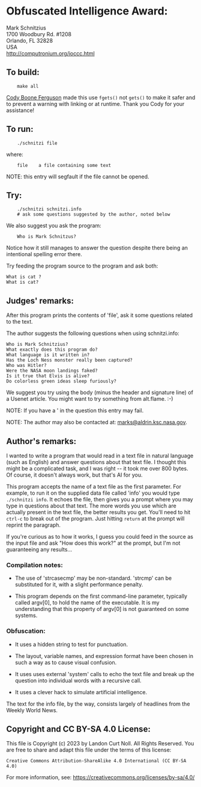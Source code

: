 # Obfuscated Intelligence Award:

Mark Schnitzius  
1700 Woodbury Rd. #1208  
Orlando, FL 32828  
USA  
<http://computronium.org/ioccc.html>  


## To build:

        make all

[Cody Boone Ferguson](/winners.html#Cody_Boone_Ferguson) made this use `fgets()`
not `gets()` to make it safer and to prevent a warning with linking or at
runtime. Thank you Cody for your assistance!

## To run:

	    ./schnitzi file
	
where:
	    
	    file	a file containing some text

NOTE: this entry will segfault if the file cannot be opened.

## Try:

	    ./schnitzi schnitzi.info
	    # ask some questions suggested by the author, noted below

We also suggest you ask the program:

	    Who is Mark Schnitzus?

Notice how it still manages to answer the question despite there being an
intentional spelling error there.

Try feeding the program source to the program and ask both:

	What is cat ?
	What is cat?


## Judges' remarks:

After this program prints the contents of 'file', ask it
some questions related to the text.
    
The author suggests the following questions when using schnitzi.info:


	Who is Mark Schnitzius?
	What exactly does this program do?
	What language is it written in?
	Has the Loch Ness monster really been captured?
	Who was Hitler?
	Were the NASA moon landings faked?
	Is it true that Elvis is alive?
	Do colorless green ideas sleep furiously?

We suggest you try using the body (minus the header and signature line) 
of a Usenet article.  You might want to try something from alt.flame.  :-)

NOTE: If you have a ' in the question this entry may fail.

NOTE: The author may also be contacted at: marks@aldrin.ksc.nasa.gov.

## Author's remarks:

I wanted to write a program that would read in a text file in
natural language (such as English) and answer questions about that
text file.  I thought this might be a complicated task, and I was
right -- it took me over 800 bytes.  Of course, it doesn't always
work, but that's AI for you.

This program accepts the name of a text file as the first
parameter.  For example, to run it on the supplied data file called
'info' you would type `./schnitzi info`.  It echoes the file, then
gives you a prompt where you may type in questions about that text.
The more words you use which are actually present in the text file,
the better results you get.  You'll need to hit `ctrl-c` to break out
of the program.  Just hitting `return` at the prompt will reprint the
paragraph.

If you're curious as to how it works, I guess you could feed in the
source as the input file and ask "How does this work?" at the prompt,
but I'm not guaranteeing any results...

### Compilation notes:

-  The use of 'strcasecmp' may be non-standard.  'strcmp' can be substituted for
it, with a slight performance penalty.

-  This program depends on the first command-line parameter, typically called
argv[0], to hold the name of the executable.  It is my understanding that this
property of argv[0] is not guaranteed on some systems.

### Obfuscation:

-  It uses a hidden string to test for punctuation.

-  The layout, variable names, and expression format have been chosen in such a
way as to cause visual confusion.

-  It uses uses external 'system' calls to echo the text file and break up the
question into individual words with a recursive call.

-  It uses a clever hack to simulate artificial intelligence.

The text for the info file, by the way, consists largely of headlines
from the Weekly World News.

## Copyright and CC BY-SA 4.0 License:

This file is Copyright (c) 2023 by Landon Curt Noll.  All Rights Reserved.
You are free to share and adapt this file under the terms of this license:

    Creative Commons Attribution-ShareAlike 4.0 International (CC BY-SA 4.0)

For more information, see: https://creativecommons.org/licenses/by-sa/4.0/
